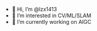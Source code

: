 - 👋 Hi, I’m @lzx1413
- 👀 I’m interested in CV/ML/SLAM
- 🌱 I’m currently working on AIGC


<!---
lzx1413/lzx1413 is a ✨ special ✨ repository because its `README.md` (this file) appears on your GitHub profile.
You can click the Preview link to take a look at your changes.
--->
